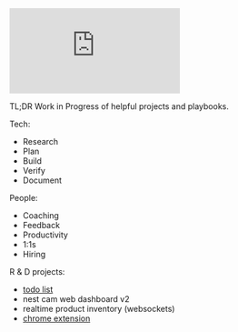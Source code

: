![rube](https://shopboardwalkvintage.com/readme/rube.php?raw=true)

TL;DR Work in Progress of helpful projects and playbooks.

Tech:
- Research
- Plan
- Build
- Verify
- Document

People:
- Coaching
- Feedback
- Productivity
- 1:1s
- Hiring

R & D projects:
- [todo list](https://github.com/bmardock/analog-todo)
- nest cam web dashboard v2
- realtime product inventory (websockets)
- [chrome extension](https://github.com/bmardock/shop-helper-extension)

<!---
bmardock/bmardock is a ✨ special ✨ repository because its `README.md` (this file) appears on your GitHub profile.
You can click the Preview link to take a look at your changes.
--->
